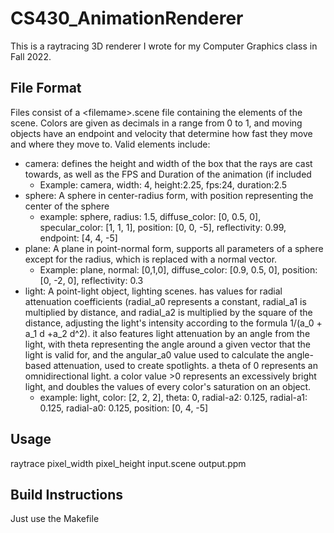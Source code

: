 # CS430_AnimationRenderer
This is a raytracing 3D renderer I wrote for my Computer Graphics class in Fall 2022.
## File Format
Files consist of a \<filemame\>.scene file containing the elements of the scene. Colors are given as decimals in a range from 0 to 1, and moving objects have an endpoint and velocity that determine how fast they move and where they move to.
Valid elements include:
  - camera: defines the height and width of the box that the rays are cast towards, as well as the FPS and Duration of the animation (if included
    - Example: camera, width: 4, height:2.25, fps:24, duration:2.5
  - sphere: A sphere in center-radius form, with position representing the center of the sphere
    - example: sphere, radius: 1.5, diffuse_color: [0, 0.5, 0], specular_color: [1, 1, 1], position: [0, 0, -5], reflectivity: 0.99, endpoint: [4, 4, -5]
  - plane: A plane in point-normal form, supports all parameters of a sphere except for the radius, which is replaced with a normal vector.
    - Example: plane, normal: [0,1,0], diffuse_color: [0.9, 0.5, 0], position: [0, -2, 0], reflectivity: 0.3
  - light: A point-light object, lighting scenes. has values for radial attenuation coefficients (radial_a0 represents a constant, radial_a1 is multiplied by distance, and radial_a2 is multiplied by the square of the distance, adjusting the light's intensity according to the formula 1/(a_0 + a_1 d +a_2 d^2). it also features light attenuation by an angle from the light, with theta representing the angle around a given vector that the light is valid for, and the angular_a0 value used to calculate the angle-based attenuation, used to create spotlights. a theta of 0 represents an omnidirectional light. a color value >0 represents an excessively bright light, and doubles the values of every color's saturation on an object.
    - example: light, color: [2, 2, 2], theta: 0, radial-a2: 0.125, radial-a1: 0.125, radial-a0: 0.125, position: [0, 4, -5]

## Usage
raytrace pixel_width pixel_height input.scene output.ppm

## Build Instructions
Just use the Makefile
